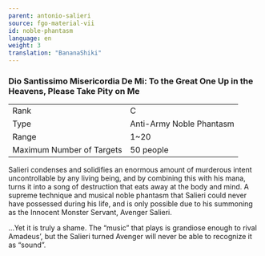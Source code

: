 ```yaml
---
parent: antonio-salieri
source: fgo-material-vii
id: noble-phantasm
language: en
weight: 3
translation: "BananaShiki"
---
```


### Dio Santissimo Misericordia De Mi: To the Great One Up in the Heavens, Please Take Pity on Me

<table>
  <tr><td>Rank</td><td>C</td></tr>
  <tr><td>Type</td><td>Anti-Army Noble Phantasm</td></tr>
  <tr><td>Range</td><td>1~20</td></tr>
  <tr><td>Maximum Number of Targets</td><td>50 people</td></tr>
</table>

Salieri condenses and solidifies an enormous amount of murderous intent uncontrollable by any living being, and by combining this with his mana, turns it into a song of destruction that eats away at the body and mind.
A supreme technique and musical noble phantasm that Salieri could never have possessed during his life, and is only possible due to his summoning as the Innocent Monster Servant, Avenger Salieri.

…Yet it is truly a shame.
The “music” that plays is grandiose enough to rival Amadeus’, but the Salieri turned Avenger will never be able to recognize it as “sound”.
